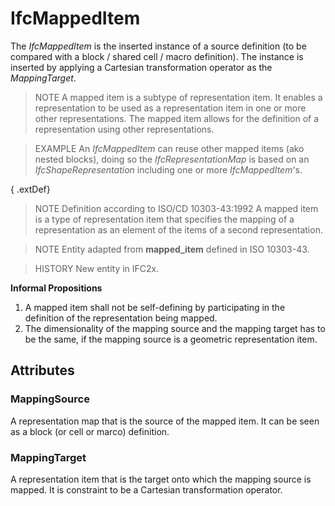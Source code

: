 # IfcMappedItem

The _IfcMappedItem_ is the inserted instance of a source definition (to be compared with a block / shared cell / macro definition). The instance is inserted by applying a Cartesian transformation operator as the _MappingTarget_.
<!-- end of short definition -->

> NOTE A mapped item is a subtype of representation item. It enables a representation to be used as a representation item in one or more other representations. The mapped item allows for the definition of a representation using other representations.

> EXAMPLE An _IfcMappedItem_ can reuse other mapped items (ako nested blocks), doing so the _IfcRepresentationMap_ is based on an _IfcShapeRepresentation_ including one or more _IfcMappedItem_'s.

{ .extDef}
> NOTE Definition according to ISO/CD 10303-43:1992
> A mapped item is a type of representation item that specifies the mapping of a representation as an element of the items of a second representation.

> NOTE Entity adapted from **mapped_item** defined in ISO 10303-43.

> HISTORY New entity in IFC2x.

**Informal Propositions**

1. A mapped item shall not be self-defining by participating in the definition of the representation being mapped.
2. The dimensionality of the mapping source and the mapping target has to be the same, if the mapping source is a geometric representation item.

## Attributes

### MappingSource
A representation map that is the source of the mapped item. It can be seen as a block (or cell or marco) definition.

### MappingTarget
A representation item that is the target onto which the mapping source is mapped. It is constraint to be a Cartesian transformation operator.

